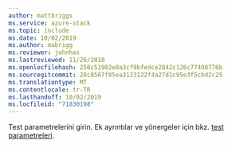 ```yaml
---
author: mattbriggs
ms.service: azure-stack
ms.topic: include
ms.date: 10/02/2019
ms.author: mabrigg
ms.reviewer: johnhas
ms.lastreviewed: 11/26/2018
ms.openlocfilehash: 250c51982e0a3cf9bfedce2842c126c77498776b
ms.sourcegitcommit: 28c8567f85ea3123122f4a27d1c95e3f5cbd2c25
ms.translationtype: MT
ms.contentlocale: tr-TR
ms.lasthandoff: 10/02/2019
ms.locfileid: "71830198"
---
```

Test parametrelerini girin. Ek ayrıntılar ve yönergeler için bkz. [test parametreleri](../azure-stack-vaas-parameters.md#test-parameters).